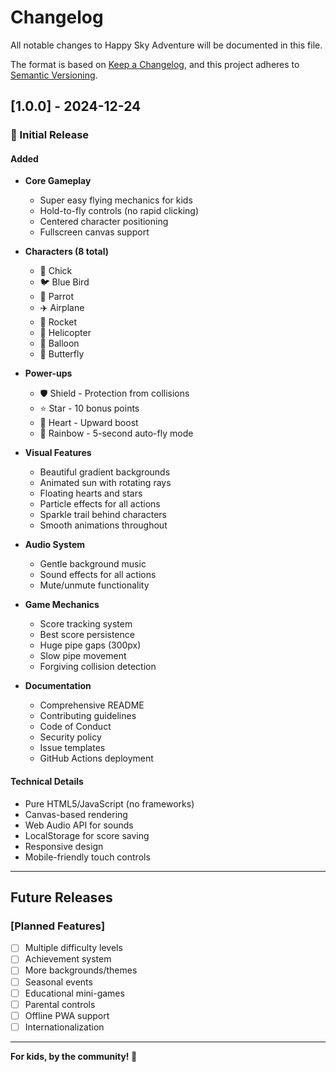 # Changelog

All notable changes to Happy Sky Adventure will be documented in this file.

The format is based on [Keep a Changelog](https://keepachangelog.com/en/1.0.0/),
and this project adheres to [Semantic Versioning](https://semver.org/spec/v2.0.0.html).

## [1.0.0] - 2024-12-24

### 🎉 Initial Release

#### Added
- **Core Gameplay**
  - Super easy flying mechanics for kids
  - Hold-to-fly controls (no rapid clicking)
  - Centered character positioning
  - Fullscreen canvas support

- **Characters (8 total)**
  - 🐤 Chick
  - 🐦 Blue Bird
  - 🦜 Parrot
  - ✈️ Airplane
  - 🚀 Rocket
  - 🚁 Helicopter
  - 🎈 Balloon
  - 🦋 Butterfly

- **Power-ups**
  - 🛡️ Shield - Protection from collisions
  - ⭐ Star - 10 bonus points
  - 💖 Heart - Upward boost
  - 🌈 Rainbow - 5-second auto-fly mode

- **Visual Features**
  - Beautiful gradient backgrounds
  - Animated sun with rotating rays
  - Floating hearts and stars
  - Particle effects for all actions
  - Sparkle trail behind characters
  - Smooth animations throughout

- **Audio System**
  - Gentle background music
  - Sound effects for all actions
  - Mute/unmute functionality

- **Game Mechanics**
  - Score tracking system
  - Best score persistence
  - Huge pipe gaps (300px)
  - Slow pipe movement
  - Forgiving collision detection

- **Documentation**
  - Comprehensive README
  - Contributing guidelines
  - Code of Conduct
  - Security policy
  - Issue templates
  - GitHub Actions deployment

#### Technical Details
- Pure HTML5/JavaScript (no frameworks)
- Canvas-based rendering
- Web Audio API for sounds
- LocalStorage for score saving
- Responsive design
- Mobile-friendly touch controls

---

## Future Releases

### [Planned Features]
- [ ] Multiple difficulty levels
- [ ] Achievement system
- [ ] More backgrounds/themes
- [ ] Seasonal events
- [ ] Educational mini-games
- [ ] Parental controls
- [ ] Offline PWA support
- [ ] Internationalization

---

**For kids, by the community! 🌈**